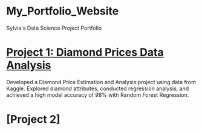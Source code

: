 # My_Portfolio_Website
Sylvia's Data Science Project Portfolio

# [Project 1: Diamond Prices Data Analysis](https://github.com/SylviaCooperhouse/dimond-price-analysis)

Developed a Diamond Price Estimation and Analysis project using data from Kaggle. Explored diamond attributes, conducted regression analysis, and achieved a high model accuracy of 98% with Random Forest Regression.



# [Project 2]





